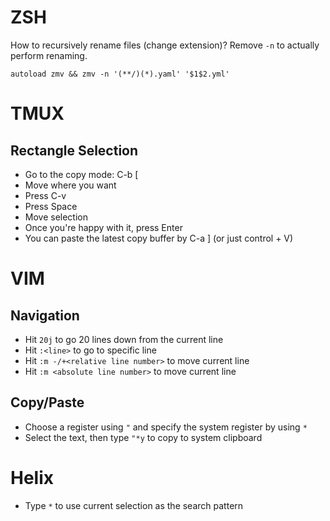# ZSH

How to recursively rename files (change extension)?
Remove `-n` to actually perform renaming.

`autoload zmv && zmv -n '(**/)(*).yaml' '$1$2.yml'`

# TMUX

## Rectangle Selection
- Go to the copy mode: C-b [
- Move where you want
- Press C-v
- Press Space
- Move selection
- Once you're happy with it, press Enter
- You can paste the latest copy buffer by C-a ] (or just control + V)

# VIM

## Navigation
- Hit `20j` to go 20 lines down from the current line
- Hit `:<line>` to go to specific line
- Hit `:m -/+<relative line number>` to move current line
- Hit `:m <absolute line number>` to move current line

## Copy/Paste
- Choose a register using `"` and specify the system register by using `*`
- Select the text, then type `"*y` to copy to system clipboard

# Helix

- Type `*` to use current selection as the search pattern
